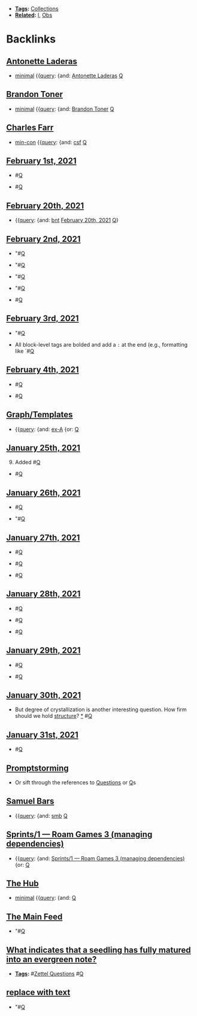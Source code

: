 - **[Tags](<Tags.md>):** [Collections](<Collections.md>)
- **[Related](<Related.md>):** [I](<I.md>), [Obs](<Obs.md>)

# Backlinks
## [Antonette Laderas](<Antonette Laderas.md>)
- [minimal](<minimal.md>) {{[query](<query.md>): {and: [Antonette Laderas](<Antonette Laderas.md>) [Q](<Q.md>)

## [Brandon Toner](<Brandon Toner.md>)
- [minimal](<minimal.md>) {{[query](<query.md>): {and: [Brandon Toner](<Brandon Toner.md>) [Q](<Q.md>)

## [Charles Farr](<Charles Farr.md>)
- [min-con](<min-con.md>) {{[query](<query.md>): {and: [csf](<csf.md>) [Q](<Q.md>)

## [February 1st, 2021](<February 1st, 2021.md>)
- #[Q](<Q.md>)

- #[Q](<Q.md>)

## [February 20th, 2021](<February 20th, 2021.md>)
- {{[query](<query.md>): {and: [bnt](<bnt.md>) [February 20th, 2021](<February 20th, 2021.md>) [Q](<Q.md>)}

## [February 2nd, 2021](<February 2nd, 2021.md>)
- "#[Q](<Q.md>)

- "#[Q](<Q.md>)

- "#[Q](<Q.md>)

- "#[Q](<Q.md>)

- #[Q](<Q.md>)

## [February 3rd, 2021](<February 3rd, 2021.md>)
- "#[Q](<Q.md>)

- All block-level tags are bolded and add a `:` at the end (e.g., formatting like `#[Q](<Q.md>)

## [February 4th, 2021](<February 4th, 2021.md>)
- #[Q](<Q.md>)

- #[Q](<Q.md>)

## [Graph/Templates](<Graph/Templates.md>)
- {{[query](<query.md>): {and: [ex-A](<ex-A.md>) {or: [Q](<Q.md>)

## [January 25th, 2021](<January 25th, 2021.md>)
9. Added #[Q](<Q.md>)

- #[Q](<Q.md>)

## [January 26th, 2021](<January 26th, 2021.md>)
- #[Q](<Q.md>)

- "#[Q](<Q.md>)

## [January 27th, 2021](<January 27th, 2021.md>)
- #[Q](<Q.md>)

- #[Q](<Q.md>)

- #[Q](<Q.md>)

## [January 28th, 2021](<January 28th, 2021.md>)
- #[Q](<Q.md>)

- #[Q](<Q.md>)

- #[Q](<Q.md>)

## [January 29th, 2021](<January 29th, 2021.md>)
- #[Q](<Q.md>)

- #[Q](<Q.md>)

## [January 30th, 2021](<January 30th, 2021.md>)
- But degree of crystallization is another interesting question. How firm should we hold [structure](<structure.md>)? [*](((h4WlwD7N4))) #[Q](<Q.md>)

## [January 31st, 2021](<January 31st, 2021.md>)
- #[Q](<Q.md>)

## [Promptstorming](<Promptstorming.md>)
- Or sift through the references to [Questions](<Questions.md>) or [Q](<Q.md>)s

## [Samuel Bars](<Samuel Bars.md>)
- {{[query](<query.md>): {and: [smb](<smb.md>) [Q](<Q.md>)

## [Sprints/1 — Roam Games 3 (managing dependencies)](<Sprints/1 — Roam Games 3 (managing dependencies).md>)
- {{[query](<query.md>): {and: [Sprints/1 — Roam Games 3 (managing dependencies)](<Sprints/1 — Roam Games 3 (managing dependencies).md>) {or: [Q](<Q.md>)

## [The Hub](<The Hub.md>)
- [minimal](<minimal.md>) {{[query](<query.md>): {and: [Q](<Q.md>)

## [The Main Feed](<The Main Feed.md>)
- "#[Q](<Q.md>)

## [What indicates that a seedling has fully matured into an evergreen note?](<What indicates that a seedling has fully matured into an evergreen note?.md>)
- **[Tags](<Tags.md>):** #[Zettel Questions](<Zettel Questions.md>) #[Q](<Q.md>)

## [replace with text](<replace with text.md>)
- "#[Q](<Q.md>)

